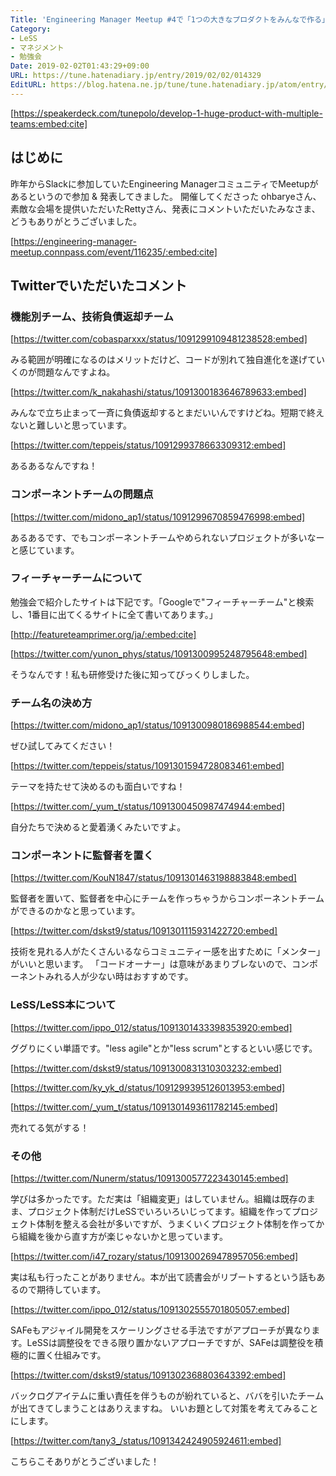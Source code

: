 ```yaml
---
Title: 'Engineering Manager Meetup #4で「1つの大きなプロダクトをみんなで作る」を話してきました #em_meetup'
Category:
- LeSS
- マネジメント
- 勉強会
Date: 2019-02-02T01:43:29+09:00
URL: https://tune.hatenadiary.jp/entry/2019/02/02/014329
EditURL: https://blog.hatena.ne.jp/tune/tune.hatenadiary.jp/atom/entry/98012380854715210
---
```


[https://speakerdeck.com/tunepolo/develop-1-huge-product-with-multiple-teams:embed:cite]

## はじめに

昨年からSlackに参加していたEngineering ManagerコミュニティでMeetupがあるというので参加  & 発表してきました。
開催してくださった ohbaryeさん、素敵な会場を提供いただいたRettyさん、発表にコメントいただいたみなさま、どうもありがとうございました。

[https://engineering-manager-meetup.connpass.com/event/116235/:embed:cite]

## Twitterでいただいたコメント

### 機能別チーム、技術負債返却チーム

[https://twitter.com/cobasparxxx/status/1091299109481238528:embed]

みる範囲が明確になるのはメリットだけど、コードが別れて独自進化を遂げていくのが問題なんですよね。

[https://twitter.com/k_nakahashi/status/1091300183646789633:embed]

みんなで立ち止まって一斉に負債返却するとまだいいんですけどね。短期で終えないと難しいと思っています。

[https://twitter.com/teppeis/status/1091299378663309312:embed]

あるあるなんですね！

### コンポーネントチームの問題点

[https://twitter.com/midono_ap1/status/1091299670859476998:embed]

あるあるです、でもコンポーネントチームやめられないプロジェクトが多いなーと感じています。

### フィーチャーチームについて

勉強会で紹介したサイトは下記です。「Googleで"フィーチャーチーム"と検索し、1番目に出てくるサイトに全て書いてあります。」

[http://featureteamprimer.org/ja/:embed:cite]

[https://twitter.com/yunon_phys/status/1091300995248795648:embed]

そうなんです！私も研修受けた後に知ってびっくりしました。

### チーム名の決め方

[https://twitter.com/midono_ap1/status/1091300980186988544:embed]

ぜひ試してみてください！

[https://twitter.com/teppeis/status/1091301594728083461:embed]

テーマを持たせて決めるのも面白いですね！

[https://twitter.com/_yum_t/status/1091300450987474944:embed]

自分たちで決めると愛着湧くみたいですよ。

### コンポーネントに監督者を置く

[https://twitter.com/KouN1847/status/1091301463198883848:embed]

監督者を置いて、監督者を中心にチームを作っちゃうからコンポーネントチームができるのかなと思っています。

[https://twitter.com/dskst9/status/1091301115931422720:embed]

技術を見れる人がたくさんいるならコミュニティー感を出すために「メンター」がいいと思います。
「コードオーナー」は意味があまりブレないので、コンポーネントみれる人が少ない時はおすすめです。

### LeSS/LeSS本について

[https://twitter.com/ippo_012/status/1091301433398353920:embed]

ググりにくい単語です。"less agile"とか"less scrum"とするといい感じです。

[https://twitter.com/dskst9/status/1091300831310303232:embed]

[https://twitter.com/ky_yk_d/status/1091299395126013953:embed]

[https://twitter.com/_yum_t/status/1091301493611782145:embed]

売れてる気がする！

### その他

[https://twitter.com/Nunerm/status/1091300577223430145:embed]

学びは多かったです。ただ実は「組織変更」はしていません。組織は既存のまま、プロジェクト体制だけLeSSでいろいろいじってます。組織を作ってプロジェクト体制を整える会社が多いですが、うまくいくプロジェクト体制を作ってから組織を後から直す方が楽じゃないかと思っています。

[https://twitter.com/i47_rozary/status/1091300269478957056:embed]

実は私も行ったことがありません。本が出て読書会がリブートするという話もあるので期待しています。

[https://twitter.com/ippo_012/status/1091302555701805057:embed]

SAFeもアジャイル開発をスケーリングさせる手法ですがアプローチが異なります。LeSSは調整役をできる限り置かないアプローチですが、SAFeは調整役を積極的に置く仕組みです。

[https://twitter.com/dskst9/status/1091302368803643392:embed]

バックログアイテムに重い責任を伴うものが紛れていると、ババを引いたチームが出てきてしまうことはありえますね。
いいお題として対策を考えてみることにします。

[https://twitter.com/tany3_/status/1091342424905924611:embed]

こちらこそありがとうございました！
